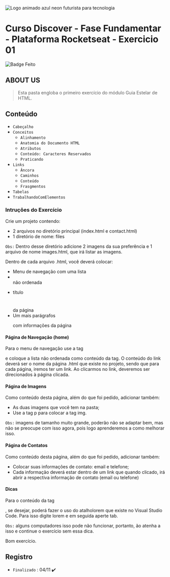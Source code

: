 ![Logo animado azul neon futurista para tecnologia](https://user-images.githubusercontent.com/113690864/196211154-e78a5f34-7531-4f03-be8d-c2e7d1082f4f.gif)
# Curso Discover - Fase Fundamentar - Plataforma Rocketseat - Exercicio 01

![Badge Feito](http://img.shields.io/static/v1?label=STATUS&message=Feito&color=36DBEC&style=for-the-badge)

## ABOUT US
> Esta pasta engloba o primeiro exercício do módulo Guia Estelar de HTML.

## Conteúdo 
- `Cabeçalho`
- `Conceitos`
  - `Alinhamento`
  - `Anatomia do Documento HTML`
  - `Atributos`
  - `Conteúdo: Caracteres Reservados`
  - `Praticando`
- `Links`
  - `Âncora`
  - `Caminhos`
  - `Conteúdo`
  - `Frasgmentos`
- `Tabelas`
- `TrabalhandoComElementos` 

### Intruções do Exercício

Crie um projeto contendo:
  - 2 arquivos no diretório principal (index.html e contact.html)
  - 1 diretório de nome: files

`Obs:`  Dentro desse diretório adicione 2 imagens da sua preferência e 1 arquivo de nome images.html, que irá listar as imagens.
    
Dentro de cada arquivo .html, você deverá colocar:

  - Menu de navegação com uma lista <li></li> não ordenada <ul></ul>
  - título <h1></h1> da página
  - Um mais parágrafos <p></p> com informações da página

#### Página de Navegação (home)

Para o menu de navegação use a tag <nav></nav> e coloque a lista não ordenada como conteúdo da tag.
O conteúdo do link deverá ser o nome da página .html que existe no projeto, sendo que para cada página, iremos ter um link.
Ao clicarmos no link, deveremos ser direcionados à página clicada.

#### Página de Imagens

Como conteúdo desta página, além do que foi pedido, adicionar também:

- As duas imagens que você tem na pasta;
- Use a tag p para colocar a tag img.

`Obs:` imagens de tamanho muito grande, poderão não se adaptar bem, mas não se preocupe com isso agora, pois logo aprenderemos a como melhorar isso.

#### Página de Contatos

Como conteúdo desta página, além do que foi pedido, adicionar também:

- Colocar suas informações de contato: email e telefone;
- Cada informação deverá estar dentro de um link que quando clicado, irá abrir a respectiva informação de contato (email ou telefone)

#### Dicas

Para o conteúdo da tag <p></p>, se desejar, poderá fazer o uso do atalholorem que existe no Visual Studio Code. Para isso digite lorem e em seguida aperte tab.

`Obs:` alguns computadores isso pode não funcionar, portanto, ão atenha a isso e continue o exercício sem essa dica.

Bom exercício.
 
## Registro
- `Finalizado` : 04/11 ✔️


    